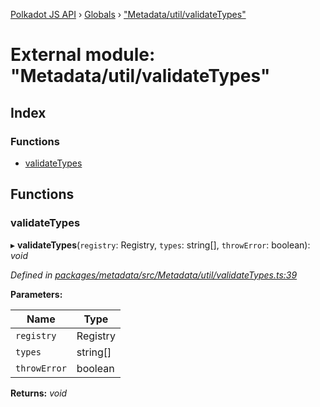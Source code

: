 [Polkadot JS API](../README.md) › [Globals](../globals.md) › ["Metadata/util/validateTypes"](_metadata_util_validatetypes_.md)

# External module: "Metadata/util/validateTypes"

## Index

### Functions

* [validateTypes](_metadata_util_validatetypes_.md#validatetypes)

## Functions

###  validateTypes

▸ **validateTypes**(`registry`: Registry, `types`: string[], `throwError`: boolean): *void*

*Defined in [packages/metadata/src/Metadata/util/validateTypes.ts:39](https://github.com/polkadot-js/api/blob/382f7d75c/packages/metadata/src/Metadata/util/validateTypes.ts#L39)*

**Parameters:**

Name | Type |
------ | ------ |
`registry` | Registry |
`types` | string[] |
`throwError` | boolean |

**Returns:** *void*
